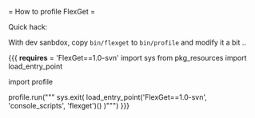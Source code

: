 = How to profile FlexGet =

Quick hack:

With dev sanbdox, copy `bin/flexget` to `bin/profile` and modify it a bit ..

{{{
__requires__ = 'FlexGet==1.0-svn'
import sys
from pkg_resources import load_entry_point

import profile


profile.run("""
sys.exit(
   load_entry_point('FlexGet==1.0-svn', 'console_scripts', 'flexget')()
)""")
}}}